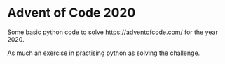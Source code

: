# Advent of Code 2020

Some basic python code to solve <https://adventofcode.com/> for the year 2020.

As much an exercise in practising python as solving the challenge.
